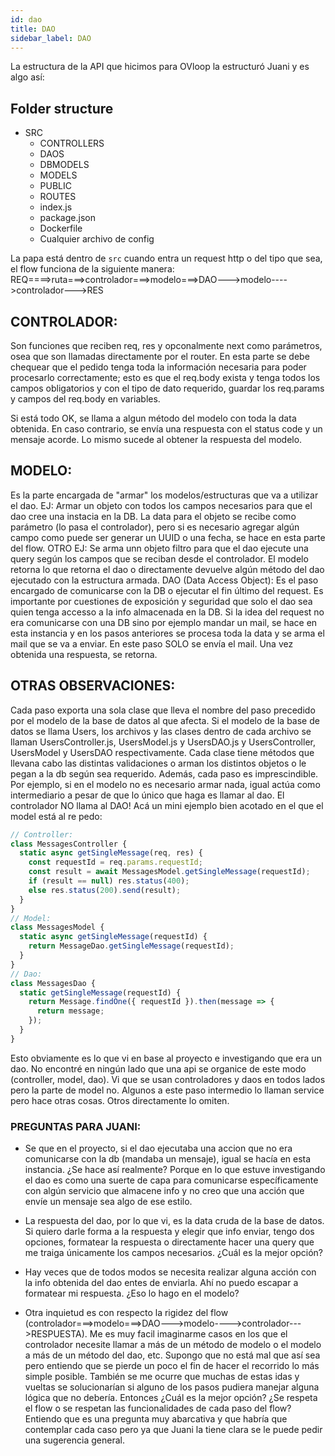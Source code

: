 ```yaml
---
id: dao
title: DAO
sidebar_label: DAO
---
```


La estructura de la API que hicimos para OVloop la estructuró Juani y es algo así:

## Folder structure

- SRC
  - CONTROLLERS
  - DAOS
  - DBMODELS
  - MODELS
  - PUBLIC
  - ROUTES
  - index.js
  - package.json
  - Dockerfile
  - Cualquier archivo de config

La papa está dentro de `src` cuando entra un request http o del tipo que sea, el flow funciona de la siguiente manera:
REQ====>ruta===>controlador===>modelo===>DAO--->modelo---->controlador--->RES

## CONTROLADOR:

Son funciones que reciben req, res y opconalmente next como parámetros, osea que son llamadas directamente por el router. En esta parte se debe chequear que el pedido tenga toda la información necesaria para poder procesarlo correctamente; esto es que el req.body exista y tenga todos los campos obligatorios y con el tipo de dato requerido, guardar los req.params y campos del req.body en variables.

Si está todo OK, se llama a algun método del modelo con toda la data obtenida. En caso contrario, se envía una respuesta con el status code y un mensaje acorde. Lo mismo sucede al obtener la respuesta del modelo.

## MODELO:

Es la parte encargada de "armar" los modelos/estructuras que va a utilizar el dao. EJ: Armar un objeto con todos los campos necesarios para que el dao cree una instacia en la DB. La data para el objeto se recibe como parámetro (lo pasa el controlador), pero si es necesario agregar algún campo como puede ser generar un UUID o una fecha, se hace en esta parte del flow.
OTRO EJ: Se arma unn objeto filtro para que el dao ejecute una query según los campos que se reciban desde el controlador.
El modelo retorna lo que retorna el dao o directamente devuelve algún método del dao ejecutado con la estructura armada.
DAO (Data Access Object):
Es el paso encargado de comunicarse con la DB o ejecutar el fin último del request. Es importante por cuestiones de exposición y seguridad que solo el dao sea quien tenga accesso a la info almacenada en la DB.
Si la idea del request no era comunicarse con una DB sino por ejemplo mandar un mail, se hace en esta instancia y en los pasos anteriores se procesa toda la data y se arma el mail que se va a enviar. En este paso SOLO se envía el mail.
Una vez obtenida una respuesta, se retorna.

## OTRAS OBSERVACIONES:

Cada paso exporta una sola clase que lleva el nombre del paso precedido por el modelo de la base de datos al que afecta. Si el modelo de la base de datos se llama Users, los archivos y las clases dentro de cada archivo se llaman UsersController.js, UsersModel.js y UsersDAO.js y UsersController, UsersModel y UsersDAO respectivamente.
Cada clase tiene métodos que llevana cabo las distintas validaciones o arman los distintos objetos o le pegan a la db según sea requerido.
Además, cada paso es imprescindible. Por ejemplo, si en el modelo no es necesario armar nada, igual actúa como intermediario a pesar de que lo único que haga es llamar al dao. El controlador NO llama al DAO!
Acá un mini ejemplo bien acotado en el que el model está al re pedo:

```js
// Controller:
class MessagesController {
  static async getSingleMessage(req, res) {
    const requestId = req.params.requestId;
    const result = await MessagesModel.getSingleMessage(requestId);
    if (result == null) res.status(400);
    else res.status(200).send(result);
  }
}
// Model:
class MessagesModel {
  static async getSingleMessage(requestId) {
    return MessageDao.getSingleMessage(requestId);
  }
}
// Dao:
class MessagesDao {
  static getSingleMessage(requestId) {
    return Message.findOne({ requestId }).then(message => {
      return message;
    });
  }
}
```

Esto obviamente es lo que vi en base al proyecto e investigando que era un dao. No encontré en ningún lado que una api se organice de este modo (controller, model, dao). Vi que se usan controladores y daos en todos lados pero la parte de model no. Algunos a este paso intermedio lo llaman service pero hace otras cosas. Otros directamente lo omiten.

### PREGUNTAS PARA JUANI:

- Se que en el proyecto, si el dao ejecutaba una accion que no era comunicarse con la db (mandaba un mensaje), igual se hacía en esta instancia. ¿Se hace así realmente? Porque en lo que estuve investigando el dao es como una suerte de capa para comunicarse específicamente con algún servicio que almacene info y no creo que una acción que envíe un mensaje sea algo de ese estilo.
- La respuesta del dao, por lo que vi, es la data cruda de la base de datos. Si quiero darle forma a la respuesta y elegir que info enviar, tengo dos opciones, formatear la respuesta o directamente hacer una query que me traiga únicamente los campos necesarios. ¿Cuál es la mejor opción?
- Hay veces que de todos modos se necesita realizar alguna acción con la info obtenida del dao entes de enviarla. Ahí no puedo escapar a formatear mi respuesta. ¿Eso lo hago en el modelo?

- Otra inquietud es con respecto la rigidez del flow (controlador===>modelo===>DAO--->modelo---->controlador--->RESPUESTA). Me es muy facil imaginarme casos en los que el controlador necesite llamar a más de un método de modelo o el modelo a más de un método del dao, etc. Supongo que no está mal que así sea pero entiendo que se pierde un poco el fin de hacer el recorrido lo más simple posible. También se me ocurre que muchas de estas idas y vueltas se solucionarían si alguno de los pasos pudiera manejar alguna lógica que no debería. Entonces ¿Cuál es la mejor opción? ¿Se respeta el flow o se respetan las funcionalidades de cada paso del flow? Entiendo que es una pregunta muy abarcativa y que habría que contemplar cada caso pero ya que Juani la tiene clara se le puede pedir una sugerencia general.
